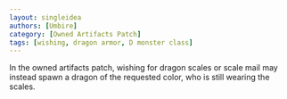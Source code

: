 ```yaml
---
layout: singleidea
authors: [Umbire]
category: [Owned Artifacts Patch]
tags: [wishing, dragon armor, D monster class]
---
```

In the owned artifacts patch, wishing for dragon scales or scale mail may
instead spawn a dragon of the requested color, who is still wearing the scales.
